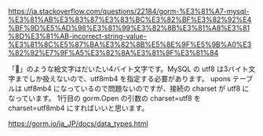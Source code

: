 https://ja.stackoverflow.com/questions/22184/gorm-%E3%81%A7-mysql-%E3%81%AB%E3%83%87%E3%83%BC%E3%82%BF%E3%82%92%E4%BF%9D%E5%AD%98%E3%81%99%E3%82%8B%E3%81%A8%E3%81%8D%E3%81%AB-incorrect-string-value-%E3%81%8C%E5%87%BA%E3%82%8B%E5%8E%9F%E5%9B%A0%E3%82%92%E7%9F%A5%E3%82%8A%E3%81%9F%E3%81%84

「💪」のような絵文字はだいたい4バイト文字です。MySQL の utf8 は3バイト文字までしか扱えないので、utf8mb4 を指定する必要があります。
upons テーブルは utf8mb4 になっているので問題ないのですが、接続の charset が utf8 になっています。
1行目の gorm.Open の引数の charset=utf8 を charset=utf8mb4 にすればいいと思います。

https://gorm.io/ja_JP/docs/data_types.html
